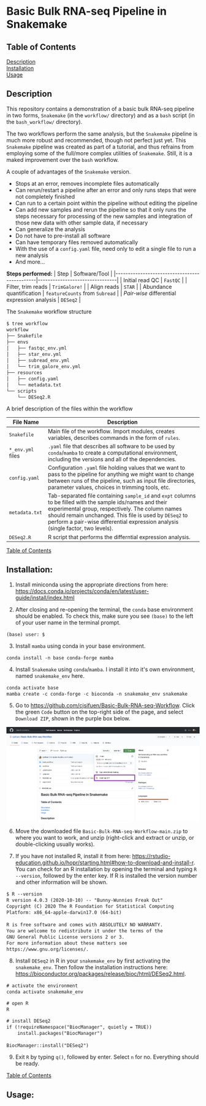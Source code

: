 # Basic Bulk RNA-seq Pipeline in Snakemake

<a name="toc"></a>
## Table of Contents
[Description](#Description)  
[Installation](#Installation)  
[Usage](#Usage)

## Description
This repository contains a demonstration of a basic bulk RNA-seq pipeline in two forms, `Snakemake` (in the `workflow/` directory) and as a `bash` script (in the `bash_workflow/` directory). 

The two workflows perform the same analysis, but the `Snakemake` pipeline is much more robust and recommended, though not perfect just yet. This `Snakemake` pipeline was created as part of a tutorial, and thus refrains from employing some of the full/more complex utilities of `Snakemake`. Still, it is a maked improvement over the `bash` workflow.

A couple of advantages of the `Snakemake` version.  
- Stops at an error, removes incomplete files automatically
- Can rerun/restart a pipeline after an error and only runs steps that were not completely finished
- Can run to a certain point within the pipeline without editing the pipeline
- Can add new samples and rerun the pipeline so that it only runs the steps necessary for processing of the new samples and integration of those new data with other sample data, if necessary
- Can generalize the analysis
- Do not have to pre-install all software
- Can have temporary files removed automatically
- With the use of a `config.yaml` file, need only to edit a single file to run a new analysis
- And more...

**Steps performed:**
| Step                                         | Software/Tool                  |
|----------------------------------------------|--------------------------------|
| Initial read QC                              | `FastQC`                       |
| Filter, trim reads                           | `TrimGalore!`                  |
| Align reads                                  | `STAR`                         |
| Abundance quantification                     | `featureCounts` from `Subread` |
| _Pair-wise_ differential expression analysis | `DESeq2`                       |   

The `Snakemake` workflow structure
```
$ tree workflow
workflow
├── Snakefile
├── envs
│   ├── fastqc_env.yml
│   ├── star_env.yml
│   ├── subread_env.yml
│   └── trim_galore_env.yml
├── resources
│   ├── config.yaml
│   └── metadata.txt
└── scripts
    └── DESeq2.R
```

A brief description of the files within the workflow

| File Name         | Description                                                                                                                                                                                                                                                                                                  |
|-------------------|--------------------------------------------------------------------------------------------------------------------------------------------------------------------------------------------------------------------------------------------------------------------------------------------------------------|
| `Snakefile`       | Main file of the workflow. Import modules, creates variables, describes commands in the form of `rules`.                                                                                                                                                                                                     |
| `*_env.yml` files | `.yaml` file that describes all software to be used by `conda`/`mamba` to create a computational environment, including the versions and all of the dependencies.                                                                                                                                            |
| `config.yaml`     | Configuration `.yaml` file holding values that we want to pass to the pipeline for anything we might want to change between runs of the pipeline, such as input file directories, parameter values, choices in trimming tools, etc.                                                                          |
| `metadata.txt`    | Tab-separated file containing `sample_id` and `expt` columns to be filled with the sample ids/names and their experimental group, respectively. The column names should remain unchanged. This file is used by `DESeq2` to perform a pair-wise differential expression analysis (single factor, two levels). |
| `DESeq2.R`        | R script that performs the differntial expression analysis.                                                                                                                                                                                                                                                  |

[Table of Contents](#toc)

## Installation:
1. Install miniconda using the appropriate directions from here:
https://docs.conda.io/projects/conda/en/latest/user-guide/install/index.html

2. After closing and re-opening the terminal, the `conda` base environment should be enabled. To check this, make sure you see `(base)` to the left of your user name in the terminal prompt.
 ```
 (base) user: $
 ```
3. Install `mamba` using conda in your base environment.   
```
conda install -n base conda-forge mamba
```
4. Install `Snakemake` using `conda`/`mamba`. I install it into it's own environment, named `snakemake_env` here.   
```
conda activate base
mamba create -c conda-forge -c bioconda -n snakemake_env snakemake
```
5. Go to https://github.com/cjsifuen/Basic-Bulk-RNA-seq-Workflow. Click the green `Code` button on the top-right side of the page, and select `Download ZIP`, shown in the purple box below.  

![alt text](https://github.com/cjsifuen/Basic-Bulk-RNA-seq-Workflow/blob/main/DownloadZip.png?raw=true)

6. Move the downloaded file `Basic-Bulk-RNA-seq-Workflow-main.zip` to where you want to work, and unzip (right-click and extract or unzip, or double-clicking usually works).

7. If you have not installed R, install it from here: https://rstudio-education.github.io/hopr/starting.html#how-to-download-and-install-r. You can check for an R installation by opening the terminal and typing `R --version`, followed by the enter key. If R is installed the version number and other information will be shown.  

```
$ R --version
R version 4.0.3 (2020-10-10) -- "Bunny-Wunnies Freak Out"
Copyright (C) 2020 The R Foundation for Statistical Computing
Platform: x86_64-apple-darwin17.0 (64-bit)

R is free software and comes with ABSOLUTELY NO WARRANTY.
You are welcome to redistribute it under the terms of the
GNU General Public License versions 2 or 3.
For more information about these matters see
https://www.gnu.org/licenses/.
```

8. Install `DESeq2` in R in your `snakemake_env` by first activating the `snakemake_env`. Then follow the installation instructions here: https://bioconductor.org/packages/release/bioc/html/DESeq2.html.

```
# activate the environment
conda activate snakemake_env
``` 

```
# open R
R
```

```
# install DESeq2
if (!requireNamespace("BiocManager", quietly = TRUE))
    install.packages("BiocManager")

BiocManager::install("DESeq2")
```
9. Exit `R`  by typing `q()`, followed by enter. Select `n` for no. Everything should be ready.

[Table of Contents](#toc)

## Usage:

